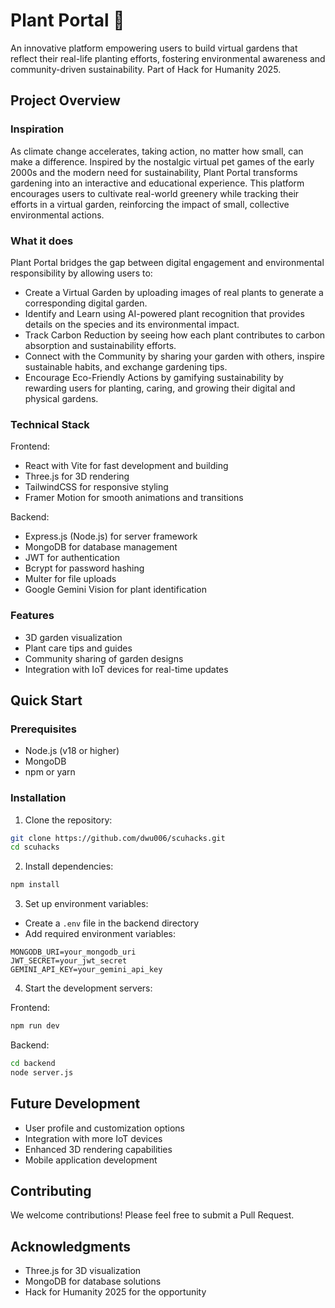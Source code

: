 # Plant Portal 🌱

An innovative platform empowering users to build virtual gardens that reflect their real-life planting efforts, fostering environmental awareness and community-driven sustainability.
Part of Hack for Humanity 2025.

## Project Overview 

### Inspiration
As climate change accelerates, taking action, no matter how small, can make a difference. Inspired by the nostalgic virtual pet games of the early 2000s and the modern need for sustainability, Plant Portal transforms gardening into an interactive and educational experience. This platform encourages users to cultivate real-world greenery while tracking their efforts in a virtual garden, reinforcing the impact of small, collective environmental actions.

### What it does 
Plant Portal bridges the gap between digital engagement and environmental responsibility by allowing users to:
 - Create a Virtual Garden by uploading images of real plants to generate a corresponding digital garden.
 - Identify and Learn using AI-powered plant recognition that provides details on the species and its environmental impact.
 - Track Carbon Reduction by seeing how each plant contributes to carbon absorption and sustainability efforts.
 - Connect with the Community by sharing your garden with others, inspire sustainable habits, and exchange gardening tips.
 - Encourage Eco-Friendly Actions by gamifying sustainability by rewarding users for planting, caring, and growing their digital and physical gardens.


### Technical Stack 

Frontend:
- React with Vite for fast development and building
- Three.js for 3D rendering
- TailwindCSS for responsive styling
- Framer Motion for smooth animations and transitions

Backend:
- Express.js (Node.js) for server framework
- MongoDB for database management
- JWT for authentication
- Bcrypt for password hashing
- Multer for file uploads
- Google Gemini Vision for plant identification

### Features 

- 3D garden visualization
- Plant care tips and guides
- Community sharing of garden designs
- Integration with IoT devices for real-time updates

## Quick Start 

### Prerequisites
- Node.js (v18 or higher)
- MongoDB
- npm or yarn

### Installation

1. Clone the repository:
```bash
git clone https://github.com/dwu006/scuhacks.git
cd scuhacks
```

2. Install dependencies:
```bash
npm install
```

3. Set up environment variables:
- Create a `.env` file in the backend directory
- Add required environment variables:
```env
MONGODB_URI=your_mongodb_uri
JWT_SECRET=your_jwt_secret
GEMINI_API_KEY=your_gemini_api_key
```

4. Start the development servers:

Frontend:
```bash
npm run dev
```

Backend:
```bash
cd backend
node server.js
```

## Future Development 

- User profile and customization options
- Integration with more IoT devices
- Enhanced 3D rendering capabilities
- Mobile application development

## Contributing 

We welcome contributions! Please feel free to submit a Pull Request.

## Acknowledgments 

- Three.js for 3D visualization
- MongoDB for database solutions
- Hack for Humanity 2025 for the opportunity
